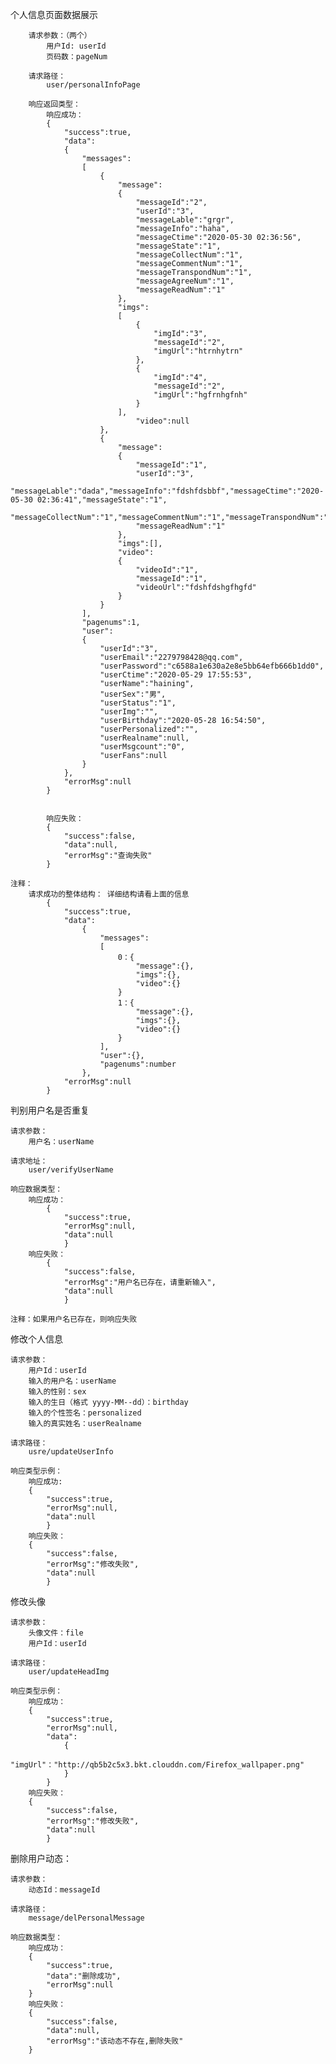 个人信息页面数据展示

        请求参数：（两个）
            用户Id: userId
            页码数：pageNum
        
        请求路径：
            user/personalInfoPage

        响应返回类型：
            响应成功：
            {
                "success":true,
                "data":
                {
                    "messages":
                    [
                        {
                            "message":
                            {
                                "messageId":"2",
                                "userId":"3",
                                "messageLable":"grgr",
                                "messageInfo":"haha",
                                "messageCtime":"2020-05-30 02:36:56",
                                "messageState":"1",
                                "messageCollectNum":"1",
                                "messageCommentNum":"1",
                                "messageTranspondNum":"1",
                                "messageAgreeNum":"1",
                                "messageReadNum":"1"
                            },
                            "imgs":
                            [
                                {
                                    "imgId":"3",
                                    "messageId":"2",
                                    "imgUrl":"htrnhytrn"
                                },
                                {
                                    "imgId":"4",
                                    "messageId":"2",
                                    "imgUrl":"hgfrnhgfnh"
                                }
                            ],
                                "video":null
                        },
                        {
                            "message":
                            {
                                "messageId":"1",
                                "userId":"3",
                                "messageLable":"dada","messageInfo":"fdshfdsbbf","messageCtime":"2020-05-30 02:36:41","messageState":"1",
                                "messageCollectNum":"1","messageCommentNum":"1","messageTranspondNum":"1","messageAgreeNum":"1",
                                "messageReadNum":"1"
                            },
                            "imgs":[],
                            "video":
                            {
                                "videoId":"1",
                                "messageId":"1",
                                "videoUrl":"fdshfdshgfhgfd"
                            }
                        }
                    ],
                    "pagenums":1,
                    "user":
                    {
                        "userId":"3",
                        "userEmail":"2279798428@qq.com",
                        "userPassword":"c6588a1e630a2e8e5bb64efb666b1dd0",
                        "userCtime":"2020-05-29 17:55:53",
                        "userName":"haining",
                        "userSex":"男",
                        "userStatus":"1",
                        "userImg":"",
                        "userBirthday":"2020-05-28 16:54:50",
                        "userPersonalized":"",
                        "userRealname":null,
                        "userMsgcount":"0",
                        "userFans":null
                    }
                },
                "errorMsg":null
            }

            
            响应失败：
            {
                "success":false,
                "data":null,
                "errorMsg":"查询失败"
            }

    注释：
        请求成功的整体结构： 详细结构请看上面的信息
            {
                "success":true,
                "data":
                    {
                        "messages":
                        [
                            0：{
                                "message":{},
                                "imgs":{},
                                "video":{}
                            }
                            1：{
                                "message":{},
                                "imgs":{},
                                "video":{}
                            }
                        ],
                        "user":{},
                        "pagenums":number
                    },
                "errorMsg":null
            }




判别用户名是否重复

    请求参数：
        用户名：userName

    请求地址：
        user/verifyUserName

    响应数据类型：
        响应成功：
            {
                "success":true,
                "errorMsg":null,
                "data":null
                }  
        响应失败：
            {
                "success":false,
                "errorMsg":"用户名已存在，请重新输入",
                "data":null
                }
            
    注释：如果用户名已存在，则响应失败




修改个人信息

    请求参数：
        用户Id：userId
        输入的用户名：userName
        输入的性别：sex
        输入的生日（格式 yyyy-MM--dd）：birthday
        输入的个性签名：personalized
        输入的真实姓名：userRealname

    请求路径：
        usre/updateUserInfo

    响应类型示例：
        响应成功:
        {
            "success":true,
            "errorMsg":null,
            "data":null
            }
        响应失败：
        {
            "success":false,
            "errorMsg":"修改失败",
            "data":null
            }


修改头像

    请求参数：
        头像文件：file
        用户Id：userId

    请求路径：
        user/updateHeadImg

    响应类型示例：
        响应成功：
        {
            "success":true,
            "errorMsg":null,
            "data":
                {
                    "imgUrl"："http://qb5b2c5x3.bkt.clouddn.com/Firefox_wallpaper.png"
                }
            }
        响应失败：
        {
            "success":false,
            "errorMsg":"修改失败",
            "data":null
            }


删除用户动态：

    请求参数：
        动态Id：messageId

    请求路径：
        message/delPersonalMessage

    响应数据类型：
        响应成功：
        {
            "success":true,
            "data":"删除成功",
            "errorMsg":null
        }
        响应失败：
        {
            "success":false,
            "data":null,
            "errorMsg":"该动态不存在,删除失败"
        }